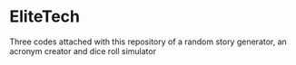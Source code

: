 # EliteTech
Three codes attached with this repository of a random story generator, an acronym creator and dice roll simulator
